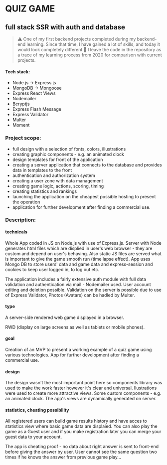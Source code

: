 # QUIZ GAME
## full stack SSR with auth and database
> :warning: One of my first backend projects completed during my backend-end learning. Since that time, I have gained a lot of skills, and today it would look completely different :see_no_evil: I leave the code in the repository as a trace of my learning process from 2020 for comparison with current projects.

#### Tech stack:

- Node.js -> Express.js
- MongoDB -> Mongoose
- Express React Views
- Nodemailer
- Bcryptjs
- Express Flash Message
- Express Validator
- Multer
- Moment

### Project scope:

- full design with a selection of fonts, colors, illustrations
- creating graphic components - e.g. an animated clock
- design templates for front of the application
- creating a server application that connects to the database and provides data in templates to the front
- authentication and authorization system
- creating a user zone with data management
- creating game logic, actions, scoring, timing
- creating statistics and rankings
- launching the application on the cheapest possible hosting to present the operation
- application for further development after finding a commercial use.


### Description:
#### technicals

Whole App coded in JS on Node.js with use of Express.js. Server with Node generates html files which are displied in user's web browser - they are custom and depend on user's behaving. Also static JS files are served what is important to give the game smooth run (time lapse effect). App uses Mongo DB to store users' data and game data and express-session and cookies to keep user logged in, to log out etc.

The application includes a fairly extensive auth module with full data validation and authentication via mail - Nodemailer used. User account editing and deletion possible. Validation on the server is possible due to use of Express Validator, Photos (Avatars) can be hadled by Multer.

#### type

A server-side rendered web game displayed in a browser.

RWD (display on large screens as well as tablets or mobile phones).

#### goal

Creation of an MVP to present a working example of a quiz game using various technologies. App for further development after finding a commercial use.

#### design

The design wasn't the most important point here so components library was used to make the work faster however it's clear and universal. Ilustrations were used to create more attractive views. Some custom components - e.g. an animated clock. The app's views are dynamically generated on server.

#### statistics, cheating possibility

All registered users can build game results history and have acces to statistics view where basic game data are displaied. You can also play the game as a Guest user and if you make registration later you can merge your guest data to your account.

The app is cheating proof - no data about right answer is sent to front-end before giving the answer by user. User cannot see the same question two times if he knows the answer from previous game play...


